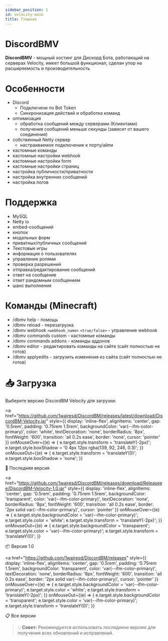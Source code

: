 ```yaml
---
sidebar_position: 1
id: velocity-main
title: Главная
---
```


# DiscordBMV

**DiscordBMV** - мощный хостинг для Дискорд Бота, работающий на серверах Velocity, имеет большой функционал, сделан упор на расширяемость и производительность



# Особенности
  - Discord
    - Подключени по Bot Token
    - Синхронизация действий и обработка команд
  - оптимизация 
    - обработка сообщений между серверами (Клиентами)
    - получения сообщений меньше секунды (зависит от вашего соединения)
  - собственный Netty сервер
    - настраиваемое подключение к порту/айпи
  - кастомные команды
  - кастомные настройки webhook
  - кастомные настройки form
  - кастомные настройки страниц
  - настройка публичности/приватности
  - настройка внутренних сообщений
  - настройка логов

# Поддержка
  - MySQL
  - Netty io
  - embed-сообщений
  - кнопок
  - модальных форм
  - приватных/публичных сообщений
  - Текстовые игры
  - информация о пользователях
  - управление ролями
  - проверка разрешений
  - отправка/редактирование сообщений
  - ответ на сообщение
  - ответ рандомным сообщением
  - шанс выполнения

# Команды (Minecraft)
  - /dbmv help - помощь
  - /dbmv reload - перезагрузка
  - /dbmv webhook `<webhook_name>` `<true/false>` - управление webhook
  - /dbmv commands custom - кастомные команды
  - /dbmv commands addons - команды аддонов
  - /dbmv editor - редактировать команды на сайте (сайт полностью не готов)
  - /dbmv applyedits - загрузить изменения из сайта (сайт полностью не готов)

# 📥 Загрузка

Выберите версию DiscordBM Velocity для загрузки:

<div style={{display: 'flex', gap: '1rem', flexWrap: 'wrap', marginTop: '1rem'}}>

<a href="https://github.com/1wairesd/DiscordBM/releases/latest/download/DiscordBM-Velocity.jar" 
   style={{
     display: 'inline-flex',
     alignItems: 'center',
     gap: '0.5rem',
     padding: '0.75rem 1.5rem',
     backgroundColor: 'var(--ifm-color-primary)',
     color: 'white',
     textDecoration: 'none',
     borderRadius: '8px',
     fontWeight: '600',
     transition: 'all 0.2s ease',
     border: 'none',
     cursor: 'pointer'
   }}
   onMouseOver={(e) => {
     e.target.style.transform = 'translateY(-2px)';
     e.target.style.boxShadow = '0 4px 12px rgba(139, 92, 246, 0.3)';
   }}
   onMouseOut={(e) => {
     e.target.style.transform = 'translateY(0)';
     e.target.style.boxShadow = 'none';
   }}
>
  🚀 Последняя версия
</a>

<a href="https://github.com/1wairesd/DiscordBM/releases/download/Releaseee/DiscordBM-Velocity-1.0.jar" 
   style={{
     display: 'inline-flex',
     alignItems: 'center',
     gap: '0.5rem',
     padding: '0.75rem 1.5rem',
     backgroundColor: 'transparent',
     color: 'var(--ifm-color-primary)',
     textDecoration: 'none',
     borderRadius: '8px',
     fontWeight: '600',
     transition: 'all 0.2s ease',
     border: '2px solid var(--ifm-color-primary)',
     cursor: 'pointer'
   }}
   onMouseOver={(e) => {
     e.target.style.backgroundColor = 'var(--ifm-color-primary)';
     e.target.style.color = 'white';
     e.target.style.transform = 'translateY(-2px)';
   }}
   onMouseOut={(e) => {
     e.target.style.backgroundColor = 'transparent';
     e.target.style.color = 'var(--ifm-color-primary)';
     e.target.style.transform = 'translateY(0)';
   }}
>
  📦 Версия 1.0
</a>

<a href="https://github.com/1wairesd/DiscordBM/releases" 
   style={{
     display: 'inline-flex',
     alignItems: 'center',
     gap: '0.5rem',
     padding: '0.75rem 1.5rem',
     backgroundColor: 'transparent',
     color: 'var(--ifm-color-primary)',
     textDecoration: 'none',
     borderRadius: '8px',
     fontWeight: '600',
     transition: 'all 0.2s ease',
     border: '2px solid var(--ifm-color-primary)',
     cursor: 'pointer'
   }}
   onMouseOver={(e) => {
     e.target.style.backgroundColor = 'var(--ifm-color-primary)';
     e.target.style.color = 'white';
     e.target.style.transform = 'translateY(-2px)';
   }}
   onMouseOut={(e) => {
     e.target.style.backgroundColor = 'transparent';
     e.target.style.color = 'var(--ifm-color-primary)';
     e.target.style.transform = 'translateY(0)';
   }}
>
  📋 Все версии
</a>

</div>

> 💡 **Совет:** Рекомендуется использовать последнюю версию для получения всех обновлений и исправлений.